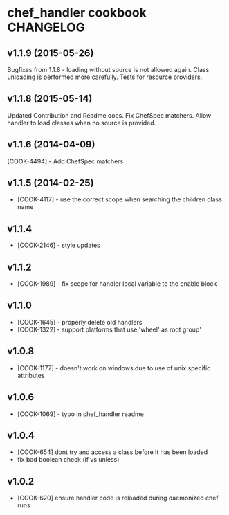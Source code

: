 chef_handler cookbook CHANGELOG
===============================

v1.1.9 (2015-05-26)
-------------------
Bugfixes from 1.1.8 - loading without source is not allowed again.
Class unloading is performed more carefully.
Tests for resource providers.

v1.1.8 (2015-05-14)
-------------------
Updated Contribution and Readme docs.
Fix ChefSpec matchers.
Allow handler to load classes when no source is provided.

v1.1.6 (2014-04-09)
-------------------
[COOK-4494] - Add ChefSpec matchers


v1.1.5 (2014-02-25)
-------------------
- [COOK-4117] - use the correct scope when searching the children class name


v1.1.4
------
- [COOK-2146] - style updates

v1.1.2
---------
- [COOK-1989] - fix scope for handler local variable to the enable block

v1.1.0
------

- [COOK-1645] - properly delete old handlers
- [COOK-1322] - support platforms that use 'wheel' as root group'

v1.0.8
------
- [COOK-1177] - doesn't work on windows due to use of unix specific attributes

v1.0.6
------
- [COOK-1069] - typo in chef_handler readme

v1.0.4
------
- [COOK-654] dont try and access a class before it has been loaded
- fix bad boolean check (if vs unless)

v1.0.2
------
- [COOK-620] ensure handler code is reloaded during daemonized chef runs
  
